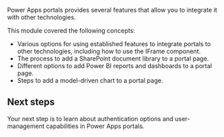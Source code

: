 Power Apps portals provides several features that allow you to integrate it with other technologies.

This module covered the following concepts:

- Various options for using established features to integrate portals to other technologies, including how to use the IFrame component.
- The process to add a SharePoint document library to a portal page.
- Different options to add Power BI reports and dashboards to a portal page.
- Steps to add a model-driven chart to a portal page.

## Next steps

Your next step is to learn about authentication options and user-management capabilities in Power Apps portals.
